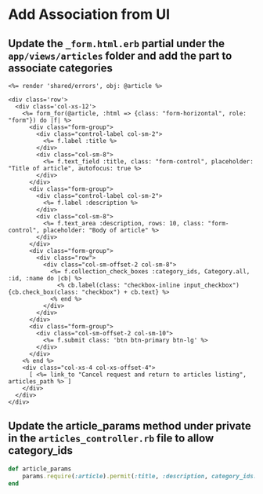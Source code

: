 # Add Association from UI

## Update the `_form.html.erb` partial under the `app/views/articles` folder and add the part to associate categories

```markup
<%= render 'shared/errors', obj: @article %>

<div class='row'>
  <div class='col-xs-12'>
    <%= form_for(@article, :html => {class: "form-horizontal", role: "form"}) do |f| %>
      <div class="form-group">
        <div class="control-label col-sm-2">
          <%= f.label :title %>
        </div>
        <div class="col-sm-8">
          <%= f.text_field :title, class: "form-control", placeholder: "Title of article", autofocus: true %>
        </div>
      </div>
      <div class="form-group">
        <div class="control-label col-sm-2">
          <%= f.label :description %>
        </div>
        <div class="col-sm-8">
          <%= f.text_area :description, rows: 10, class: "form-control", placeholder: "Body of article" %>
        </div>
      </div>
      <div class="form-group">
        <div class="row">
          <div class="col-sm-offset-2 col-sm-8">
            <%= f.collection_check_boxes :category_ids, Category.all, :id, :name do |cb| %>
              <% cb.label(class: "checkbox-inline input_checkbox") {cb.check_box(class: "checkbox") + cb.text} %>
            <% end %>
          </div>
        </div>
      </div>
      <div class="form-group">
        <div class="col-sm-offset-2 col-sm-10">
          <%= f.submit class: 'btn btn-primary btn-lg' %>
        </div>
      </div>
    <% end %>
    <div class="col-xs-4 col-xs-offset-4">
      [ <%= link_to "Cancel request and return to articles listing", articles_path %> ]
    </div>
  </div>
</div>
```

## Update the article\_params method under private in the `articles_controller.rb` file to allow category\_ids

```ruby
def article_params
    params.require(:article).permit(:title, :description, category_ids: [])
end
```

